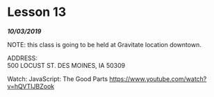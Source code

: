 
# Lesson 13  
___10/03/2019___

NOTE: this class is going to be held at Gravitate location downtown. 

ADDRESS:  
500 LOCUST ST.
DES MOINES, IA 50309


Watch: JavaScript: The Good Parts
https://www.youtube.com/watch?v=hQVTIJBZook
